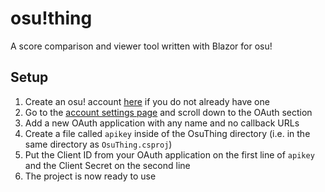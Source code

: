 # osu!thing
A score comparison and viewer tool written with Blazor for osu!

## Setup
1. Create an osu! account [here](https://osu.ppy.sh) if you do not already have one
2. Go to the [account settings page](https://osu.ppy.sh/home/account/edit) and scroll down to the OAuth section
3. Add a new OAuth application with any name and no callback URLs
4. Create a file called `apikey` inside of the OsuThing directory (i.e. in the same directory as `OsuThing.csproj`)
5. Put the Client ID from your OAuth application on the first line of `apikey` and the Client Secret on the second line
6. The project is now ready to use